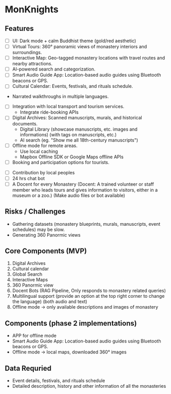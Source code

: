 # MonKnights

## Features
- [ ] UI: Dark mode + calm Buddhist theme (gold/red aesthetic)
- [ ] Virtual Tours: 360° panoramic views of monastery interiors and surroundings.
- [ ] Interactive Map: Geo-tagged monastery locations with travel routes and nearby attractions.
- [ ] AI-powered search and categorization.
- [ ] Smart Audio Guide App: Location-based audio guides using Bluetooth beacons or GPS.
- [ ] Cultural Calendar: Events, festivals, and rituals schedule.
- Narrated walkthroughs in multiple languages.
- [ ] Integration with local transport and tourism services.
	- Integrate ride-booking APIs
- [ ] Digital Archives: Scanned manuscripts, murals, and historical documents.
	- Digital Library (showcase manuscripts, etc. images and informations) (with tags on manuscripts, etc.)
	- AI search (eg. "Show me all 18th-century manuscripts")
- [ ] Offline mode for remote areas.
	- Use local caching
	- Mapbox Offline SDK or Google Maps offline APIs
- [ ] Booking and participation options for tourists.

<!-- New -->
- [ ] Contribution by local peoples
- [ ] 24 hrs chat bot
- [ ] A Docent for every Monastery (Docent: A trained volunteer or staff member who leads tours and gives information to visitors, either in a museum or a zoo.) (Make audio files or bot available)

## Risks / Challenges
- Gathering datasets (monastery blueprints, murals, manuscripts, event schedules) may be slow.
- Generating 360 Panormic views

## Core Components (MVP)
1. Digital Archives
2. Cultural calendar
3. Global Search
4. Interactive Maps
5. 360 Panormic view
6. Docent Bots (RAG Pipeline, Only responds to monastery related queries)
7. Multilingual support (provide an option at the top right corner to change the language) (both audio and text)
8. Offline mode -> only available descriptions and images of monastery

## Components (phase 2 implementations)
- APP for offline mode
- Smart Audio Guide App: Location-based audio guides using Bluetooth beacons or GPS.
- Offline mode -> local maps, downloaded 360° images

## Data Requried
- Event details, festivals, and rituals schedule
- Detailed description, history and other information of all the monasteries

